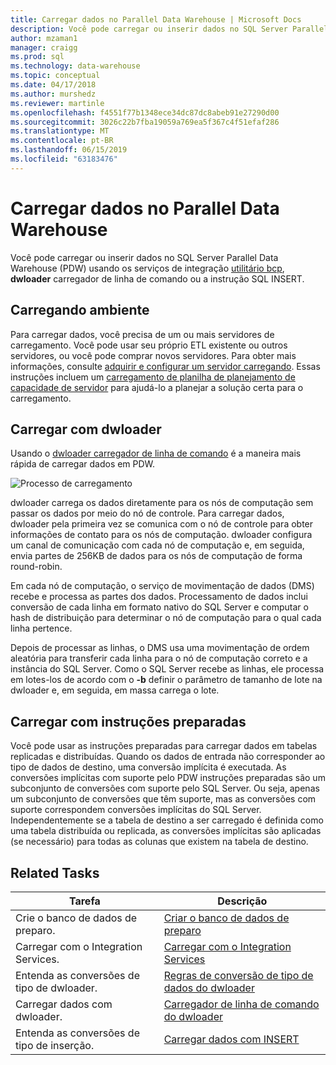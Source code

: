 ```yaml
---
title: Carregar dados no Parallel Data Warehouse | Microsoft Docs
description: Você pode carregar ou inserir dados no SQL Server Parallel Data Warehouse (PDW) usando o utilitário bcp, Integration Services, dwloader ou a instrução SQL INSERT.
author: mzaman1
manager: craigg
ms.prod: sql
ms.technology: data-warehouse
ms.topic: conceptual
ms.date: 04/17/2018
ms.author: murshedz
ms.reviewer: martinle
ms.openlocfilehash: f4551f77b1348ece34dc87dc8abeb91e27290d00
ms.sourcegitcommit: 3026c22b7fba19059a769ea5f367c4f51efaf286
ms.translationtype: MT
ms.contentlocale: pt-BR
ms.lasthandoff: 06/15/2019
ms.locfileid: "63183476"
---
```

# <a name="loading-data-into-parallel-data-warehouse"></a>Carregar dados no Parallel Data Warehouse
Você pode carregar ou inserir dados no SQL Server Parallel Data Warehouse (PDW) usando os serviços de integração [utilitário bcp](../tools/bcp-utility.md), **dwloader** carregador de linha de comando ou a instrução SQL INSERT.  

## <a name="loading-environment"></a>Carregando ambiente  
Para carregar dados, você precisa de um ou mais servidores de carregamento. Você pode usar seu próprio ETL existente ou outros servidores, ou você pode comprar novos servidores. Para obter mais informações, consulte [adquirir e configurar um servidor carregando](acquire-and-configure-loading-server.md). Essas instruções incluem um [carregamento de planilha de planejamento de capacidade de servidor](loading-server-capacity-planning-worksheet.md) para ajudá-lo a planejar a solução certa para o carregamento.  
  
## <a name="load-with-dwloader"></a>Carregar com dwloader  
Usando o [dwloader carregador de linha de comando](dwloader.md) é a maneira mais rápida de carregar dados em PDW.  
  
![Processo de carregamento](media/loading-process.png "processo de carregamento")  
  
dwloader carrega os dados diretamente para os nós de computação sem passar os dados por meio do nó de controle. Para carregar dados, dwloader pela primeira vez se comunica com o nó de controle para obter informações de contato para os nós de computação. dwloader configura um canal de comunicação com cada nó de computação e, em seguida, envia partes de 256KB de dados para os nós de computação de forma round-robin.  
  
Em cada nó de computação, o serviço de movimentação de dados (DMS) recebe e processa as partes dos dados. Processamento de dados inclui conversão de cada linha em formato nativo do SQL Server e computar o hash de distribuição para determinar o nó de computação para o qual cada linha pertence.  
  
Depois de processar as linhas, o DMS usa uma movimentação de ordem aleatória para transferir cada linha para o nó de computação correto e a instância do SQL Server. Como o SQL Server recebe as linhas, ele processa em lotes-los de acordo com o **-b** definir o parâmetro de tamanho de lote na dwloader e, em seguida, em massa carrega o lote.  

## <a name="load-with-prepared-statements"></a>Carregar com instruções preparadas

Você pode usar as instruções preparadas para carregar dados em tabelas replicadas e distribuídas. Quando os dados de entrada não corresponder ao tipo de dados de destino, uma conversão implícita é executada. As conversões implícitas com suporte pelo PDW instruções preparadas são um subconjunto de conversões com suporte pelo SQL Server. Ou seja, apenas um subconjunto de conversões que têm suporte, mas as conversões com suporte correspondem conversões implícitas do SQL Server. Independentemente se a tabela de destino a ser carregado é definida como uma tabela distribuída ou replicada, as conversões implícitas são aplicadas (se necessário) para todas as colunas que existem na tabela de destino. 

<!-- MISSING LINK
For more information, see [Prepared statements](prepared-statements.md).
-->
  
## <a name="related-tasks"></a>Related Tasks  
  
|Tarefa|Descrição|  
|--------|---------------|  
|Crie o banco de dados de preparo.|[Criar o banco de dados de preparo](staging-database.md)|  
|Carregar com o Integration Services.|[Carregar com o Integration Services](load-with-ssis.md)|  
|Entenda as conversões de tipo de dwloader.|[Regras de conversão de tipo de dados do dwloader](dwloader-data-type-conversion-rules.md)|  
|Carregar dados com dwloader.|[Carregador de linha de comando do dwloader](dwloader.md)|  
|Entenda as conversões de tipo de inserção.|[Carregar dados com INSERT](load-with-insert.md)|  
 
<!-- MISSING LINKS
## See Also  
[Grant permissions to load data](grant-permissions-to-load-data.md)  
[Common metadata query examles](metadata-query-examples.md)  
  
-->
